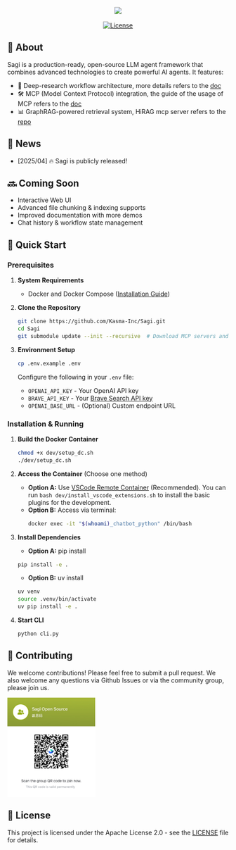 <p align="center">
  <img src="assets/logo.svg" width="100"/>
</p>

<div align="center">

[![License](https://img.shields.io/badge/License-Apache%202.0-blue.svg)](https://opensource.org/licenses/Apache-2.0)

</div>

## 🎯 About

Sagi is a production-ready, open-source LLM agent framework that combines advanced technologies to create powerful AI agents. It features:

- 🧠 Deep-research workflow architecture, more details refers to the [doc](src/Sagi/workflows/planning.md)
- 🛠️ MCP (Model Context Protocol) integration, the guide of the usage of MCP refers to the [doc](src/Sagi/mcp_server/README.md)
- 📊 GraphRAG-powered retrieval system, HiRAG mcp server refers to the [repo](https://github.com/Dormiveglia-elf/hirag_mcp.git)

## 📰 News

- [2025/04] 🔥 Sagi is publicly released!

## 🔜 Coming Soon
- Interactive Web UI
- Advanced file chunking & indexing supports
- Improved documentation with more demos
- Chat history & workflow state management

## 🚀 Quick Start

### Prerequisites

1. **System Requirements**
   - Docker and Docker Compose ([Installation Guide](dev/prerequesits.md))

2. **Clone the Repository**
   ```bash
   git clone https://github.com/Kasma-Inc/Sagi.git
   cd Sagi
   git submodule update --init --recursive  # Download MCP servers and Markify(MinerU)
   ```

3. **Environment Setup**
   ```bash
   cp .env.example .env
   ```
   Configure the following in your `.env` file:
   - `OPENAI_API_KEY` - Your OpenAI API key
   - `BRAVE_API_KEY` - Your [Brave Search API key](https://github.com/modelcontextprotocol/servers/tree/main/src/brave-search#getting-an-api-key)
   - `OPENAI_BASE_URL` - (Optional) Custom endpoint URL

### Installation & Running

1. **Build the Docker Container**
   ```bash
   chmod +x dev/setup_dc.sh
   ./dev/setup_dc.sh
   ```

2. **Access the Container** (Choose one method)
   - **Option A:** Use [VSCode Remote Container](https://marketplace.visualstudio.com/items?itemName=ms-vscode-remote.remote-containers) (Recommended). You can run `bash dev/install_vscode_extensions.sh` to install the basic plugins for the development.
   - **Option B:** Access via terminal:
     ```bash
     docker exec -it "$(whoami)_chatbot_python" /bin/bash
     ```

3. **Install Dependencies**
   - **Option A:** pip install
   ```bash
   pip install -e .
   ```
   - **Option B:** uv install
   ```bash
   uv venv
   source .venv/bin/activate
   uv pip install -e .
   ```

4. **Start CLI**
   ```bash
   python cli.py
   ```

## 🤝 Contributing

We welcome contributions! Please feel free to submit a pull request. We also welcome any questions via Github Issues or via the community group, please join us.

<div align="center" style="display: flex; gap: 20px;">
    <img src="assets/lark_group.jpg" alt="Sagi Open Source" width="200" />
</div>

## 📄 License

This project is licensed under the Apache License 2.0 - see the [LICENSE](LICENSE) file for details.
